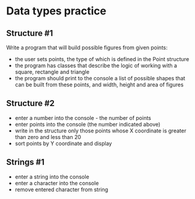 # Data types practice

## Structure #1 
Write a program that will build possible figures from given points:
<ul>
  <li>the user sets points, the type of which is defined in the Point structure</li>
  <li>the program has classes that describe the logic of working with a square, rectangle and triangle</li>
  <li>the program should print to the console a list of possible shapes that can be built from these points, and width, height and area of figures</li>
</ul>

## Structure #2
<ul>
  <li>enter a number into the console - the number of points</li>
  <li>enter points into the console (the number indicated above)</li>
  <li>write in the structure only those points whose X coordinate is greater than zero and less than 20</li>
  <li>sort points by Y coordinate and display</li>
</ul>

## Strings #1
<ul>
  <li>enter a string into the console</li>
  <li>enter a character into the console</li>
  <li>remove entered character from string</li>
</ul>
